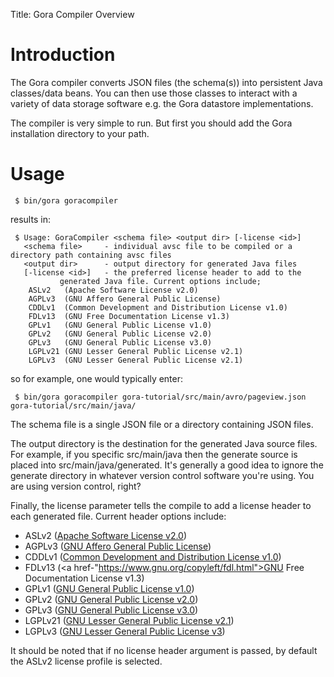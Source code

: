 Title: Gora Compiler Overview

# Introduction

The Gora compiler converts JSON files (the schema(s)) into persistent Java classes/data beans. 
You can then use those classes to interact with a variety of data storage software e.g. the Gora datastore implementations. 

The compiler is very simple to run. But first you should add the Gora installation directory to your path. 

# Usage

     $ bin/gora goracompiler

results in:

     $ Usage: GoraCompiler <schema file> <output dir> [-license <id>]
       <schema file>     - individual avsc file to be compiled or a directory path containing avsc files
       <output dir>      - output directory for generated Java files
       [-license <id>]   - the preferred license header to add to the
               generated Java file. Current options include; 
        ASLv2   (Apache Software License v2.0) 
        AGPLv3  (GNU Affero General Public License)
        CDDLv1  (Common Development and Distribution License v1.0)
        FDLv13  (GNU Free Documentation License v1.3)
        GPLv1   (GNU General Public License v1.0)
        GPLv2   (GNU General Public License v2.0)
        GPLv3   (GNU General Public License v3.0)
        LGPLv21 (GNU Lesser General Public License v2.1)
        LGPLv3  (GNU Lesser General Public License v2.1)

so for example, one would typically enter:

     $ bin/gora goracompiler gora-tutorial/src/main/avro/pageview.json gora-tutorial/src/main/java/


The schema file is a single JSON file or a directory containing JSON files. 

The output directory is the destination for the generated Java source files. For example, if you specific src/main/java then the 
generate source is placed into src/main/java/generated. It's generally a good idea to ignore the generate directory in whatever 
version control software you're using. You are using version control, right?

Finally, the license parameter tells the compile to add a license header to each generated file. Current header options include:

* ASLv2   (<a href="https://www.apache.org/licenses/LICENSE-2.0.html">Apache Software License v2.0</a>)
* AGPLv3  (<a href="https://www.gnu.org/licenses/agpl.html">GNU Affero General Public License</a>)
* CDDLv1  (<a href="https://opensource.org/licenses/CDDL-1.0">Common Development and Distribution License v1.0</a>)
* FDLv13  (<a href-"https://www.gnu.org/copyleft/fdl.html">GNU Free Documentation License v1.3</a>)
* GPLv1   (<a href="https://www.gnu.org/licenses/gpl-1.0.html">GNU General Public License v1.0</a>)
* GPLv2   (<a href="https://www.gnu.org/licenses/gpl-2.0.html">GNU General Public License v2.0</a>)
* GPLv3   (<a href="https://www.gnu.org/licenses/gpl-3.0.html">GNU General Public License v3.0</a>)
* LGPLv21 (<a href="https://www.gnu.org/licenses/lgpl-2.1.html">GNU Lesser General Public License v2.1</a>)
* LGPLv3  (<a href="https://www.gnu.org/licenses/lgpl-3.0.html">GNU Lesser General Public License v3</a>)

It should be noted that if no license header argument is passed, by default the ASLv2 license profile is selected.

